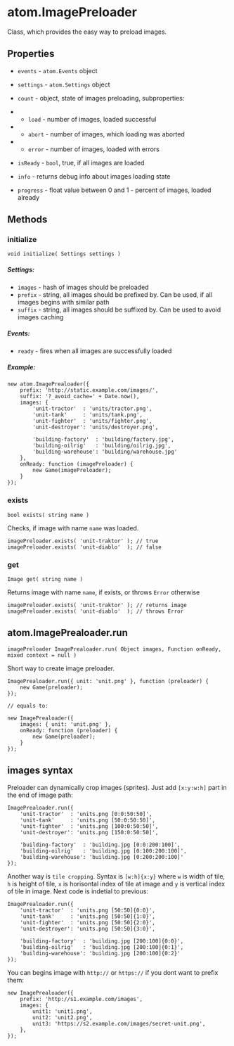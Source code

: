 atom.ImagePreloader
===================

Class, which provides the easy way to preload images.

## Properties

* `events` - `atom.Events` object

* `settings` - `atom.Settings` object

* `count` - object, state of images preloading, subproperties:

* * `load`  - number of images, loaded successful
* * `abort` - number of images, which loading was aborted
* * `error` - number of images, loaded with errors 

* `isReady` - `bool`, true, if all images are loaded

* `info` - returns debug info about images loading state

* `progress` - float value between 0 and 1 - percent of images, loaded already

## Methods

### initialize

	void initialize( Settings settings )

##### Settings:

* `images` - hash of images should be preloaded
* `prefix` - string, all images should be prefixed by. Can be used, if all images begins with similar path
* `suffix` - string, all images should be suffixed by. Can be used to avoid images caching

##### Events:

* `ready` - fires when all images are successfully loaded

##### Example:

	new atom.ImagePrealoader({
		prefix: 'http://static.example.com/images/',
		suffix: '?_avoid_cache=' + Date.now(),
		images: {
			'unit-tractor'  : 'units/tractor.png',
			'unit-tank'     : 'units/tank.png',
			'unit-fighter'  : 'units/fighter.png',
			'unit-destroyer': 'units/destroyer.png',
			
			'building-factory'  : 'building/factory.jpg',
			'building-oilrig'   : 'building/oilrig.jpg',
			'building-warehouse': 'building/warehouse.jpg'
		},
		onReady: function (imagePreloader) {
			new Game(imagePreloader);
		}
	});

### exists

	bool exists( string name )

Checks, if image with name `name` was loaded.

	imagePreloader.exists( 'unit-traktor' ); // true
	imagePreloader.exists( 'unit-diablo'  ); // false

### get 

	Image get( string name )

Returns image with name `name`, if exists, or throws `Error` otherwise

	imagePreloader.exists( 'unit-traktor' ); // returns image
	imagePreloader.exists( 'unit-diablo'  ); // throws Error

## atom.ImagePrealoader.run

	imagePreloader ImagePrealoader.run( Object images, Function onReady, mixed context = null )

Short way to create image preloader.

	ImagePrealoader.run({ unit: 'unit.png' }, function (preloader) {
		new Game(preloader);
	});
	
	// equals to: 
	
	new ImagePrealoader({
		images: { unit: 'unit.png' },
		onReady: function (preloader) {
			new Game(preloader);
		}
	});

## images syntax

Preloader can dynamically crop images (sprites). Just add `[x:y:w:h]` part in the end of image path:

	ImagePrealoader.run({
		'unit-tractor'  : 'units.png [0:0:50:50]',
		'unit-tank'     : 'units.png [50:0:50:50]',
		'unit-fighter'  : 'units.png [100:0:50:50]',
		'unit-destroyer': 'units.png [150:0:50:50]',
		
		'building-factory'  : 'building.jpg [0:0:200:100]',
		'building-oilrig'   : 'building.jpg [0:100:200:100]',
		'building-warehouse': 'building.jpg [0:200:200:100]'
	});

Another way is `tile cropping`. Syntax is `[w:h]{x:y}` where `w` is width of tile, `h` is height of tile, `x` is horisontal index of tile at image and `y` is vertical index of tile in image. Next code is indetial to previous:

	ImagePrealoader.run({
		'unit-tractor'  : 'units.png [50:50]{0:0}',
		'unit-tank'     : 'units.png [50:50]{1:0}',
		'unit-fighter'  : 'units.png [50:50]{2:0}',
		'unit-destroyer': 'units.png [50:50]{3:0}',
		
		'building-factory'  : 'building.jpg [200:100]{0:0}',
		'building-oilrig'   : 'building.jpg [200:100]{0:1}',
		'building-warehouse': 'building.jpg [200:100]{0:2}'
	});

You can begins image with `http://` or `https://` if you dont want to prefix them:

	new ImagePrealoader({
		prefix: 'http://s1.example.com/images',
		images: {
			unit1: 'unit1.png',
			unit2: 'unit2.png',
			unit3: 'https://s2.example.com/images/secret-unit.png',
		},
	});


